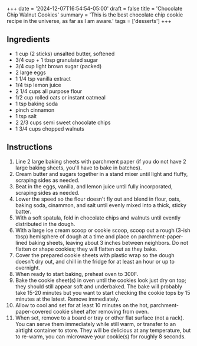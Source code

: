 +++
date = '2024-12-07T16:54:54-05:00'
draft = false
title = 'Chocolate Chip Walnut Cookies'
summary = 'This is the best chocolate chip cookie recipe in the universe, as far as I am aware.'
tags = ['desserts']
+++
## Ingredients

- 1 cup (2 sticks) unsalted butter, softened
- 3/4 cup + 1 tbsp granulated sugar
- 3/4 cup light brown sugar (packed)
- 2 large eggs
- 1 1/4 tsp vanilla extract
- 1/4 tsp lemon juice
- 2 1/4 cups all purpose flour
- 1/2 cup rolled oats or instant oatmeal
- 1 tsp baking soda
- pinch cinnamon
- 1 tsp salt
- 2 2/3 cups semi sweet chocolate chips
- 1 3/4 cups chopped walnuts

## Instructions

1. Line 2 large baking sheets with parchment paper (if you do not have 2 large baking sheets, you'll have to bake in batches).
2. Cream butter and sugars together in a stand mixer until light and fluffy, scraping sides as needed.
3. Beat in the eggs, vanilla, and lemon juice until fully incorporated, scraping sides as needed.
4. Lower the speed so the flour doesn't fly out and blend in flour, oats, baking soda, cinammon, and salt until evenly mixed into a thick, sticky batter.
5. With a soft spatula, fold in chocolate chips and walnuts until evently distributed in the dough.
6. With a large ice cream scoop or cookie scoop, scoop out a rough (3-ish tbsp) hemisphere of dough at a time and place on parchment-paper-lined baking sheets, leaving about 3 inches between neighbors. Do not flatten or shape cookies; they will flatten out as they bake.
7. Cover the prepared cookie sheets with plastic wrap so the dough doesn't dry out, and chill in the fridge for at least an hour or up to overnight.
8. When ready to start baking, preheat oven to 300F.
9. Bake the cookie sheet(s) in oven until the cookies look just dry on top; they should still appear soft and underbaked. The bake will probably take 15-20 minutes but you want to start checking the cookie tops by 15 minutes at the latest. Remove immediately.
10. Allow to cool and set for at least 10 minutes on the hot, parchment-paper-covered cookie sheet after removing from oven.
11. When set, remove to a board or tray or other flat surface (not a rack). You can serve them immediately while still warm, or transfer to an airtight container to store. They will be delicious at any temperature, but to re-warm, you can microwave your cookie(s) for roughly 8 seconds.
